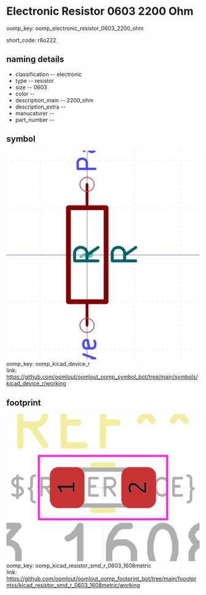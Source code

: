 # Electronic Resistor 0603 2200 Ohm
oomp_key: oomp_electronic_resistor_0603_2200_ohm  

short_code: r6o222
## naming details
* classification -- electronic
* type -- resistor
* size -- 0603
* color -- 
* description_main -- 2200_ohm
* description_extra -- 
* manucaturer -- 
* part_number -- 



## symbol

![](symbol/0/working/working_600.png)  
oomp_key: oomp_kicad_device_r  
link: https://github.com/oomlout/oomlout_oomp_symbol_bot/tree/main/symbols/kicad_device_r/working  

## footprint

![](footprint/0/working/working_600.png)  
oomp_key: oomp_kicad_resistor_smd_r_0603_1608metric  
link: https://github.com/oomlout/oomlout_oomp_footprint_bot/tree/main/foootprntss/kicad_resistor_smd_r_0603_1608metric/working  
